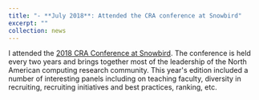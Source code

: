 ```yaml
---
title: "- **July 2018**: Attended the CRA conference at Snowbird"
excerpt: ""
collection: news
---
```


I attended the [2018 CRA Conference at Snowbird](https://cra.org/events/2018-cra-conference-snowbird/). 
The conference is held every two years and brings together most of the leadership of the North American computing research community. 
This year's edition included a number of interesting panels including on teaching faculty, diversity in recruiting, recruiting initiatives and best practices, ranking, etc. 